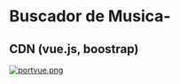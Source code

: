 # Buscador de Musica-
## CDN (vue.js, boostrap)

[![portvue.png](https://i.postimg.cc/BQYXXb36/portvue.png)](https://postimg.cc/0bS848bR)

